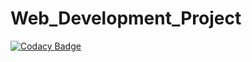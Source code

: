# Web_Development_Project
[![Codacy Badge](https://api.codacy.com/project/badge/Grade/d8702f1881ca40bf8cd8c3c9654e4936)](https://app.codacy.com/gh/99002456/Web_Development_Project?utm_source=github.com&utm_medium=referral&utm_content=99002456/Web_Development_Project&utm_campaign=Badge_Grade)